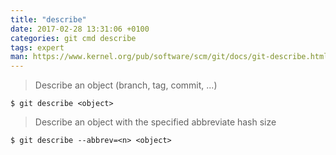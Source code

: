 ```yaml
---
title: "describe"
date: 2017-02-28 13:31:06 +0100
categories: git cmd describe
tags: expert
man: https://www.kernel.org/pub/software/scm/git/docs/git-describe.html
---
```


> Describe an object (branch, tag, commit, ...)
>
    $ git describe <object>

<div></div>

> Describe an object with the specified abbreviate hash size
>
    $ git describe --abbrev=<n> <object>
